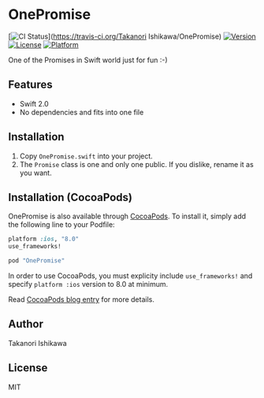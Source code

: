 # OnePromise


[![CI Status](https://travis-ci.org/ishikawa/OnePromise.svg?branch=master)](https://travis-ci.org/Takanori Ishikawa/OnePromise)
[![Version](https://img.shields.io/cocoapods/v/OnePromise.svg?style=flat)](http://cocoapods.org/pods/OnePromise)
[![License](https://img.shields.io/cocoapods/l/OnePromise.svg?style=flat)](http://cocoapods.org/pods/OnePromise)
[![Platform](https://img.shields.io/cocoapods/p/OnePromise.svg?style=flat)](http://cocoapods.org/pods/OnePromise)

One of the Promises in Swift world just for fun :-)

## Features

- Swift 2.0
- No dependencies and fits into one file

## Installation

1. Copy `OnePromise.swift` into your project.
2. The `Promise` class is one and only one public. If you dislike, rename it as you want.

## Installation (CocoaPods)

OnePromise is also available through [CocoaPods](http://cocoapods.org). To install
it, simply add the following line to your Podfile:

```ruby
platform :ios, "8.0"
use_frameworks!

pod "OnePromise"
```

In order to use CocoaPods, you must explicity include `use_frameworks!` and specify
`platform :ios` version to 8.0 at minimum.

Read [CocoaPods blog entry](http://blog.cocoapods.org/CocoaPods-0.36/) for
more details.

## Author

Takanori Ishikawa

## License

MIT
